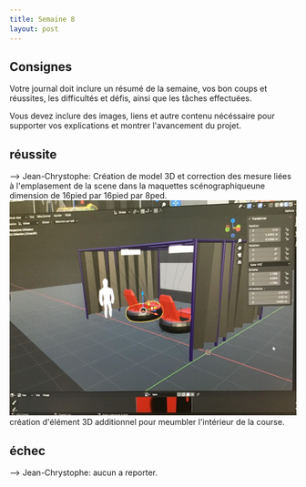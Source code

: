 ```yaml
---
title: Semaine 8
layout: post
---
```


## Consignes

Votre journal doit inclure un résumé de la semaine, vos bon coups et réussites, les difficultés et défis, ainsi que les tâches effectuées.

Vous devez inclure des images, liens et autre contenu nécéssaire pour supporter vos explications et montrer l'avancement du projet.

## réussite


--> Jean-Chrystophe: Création de model 3D et correction des mesure liées à l'emplasement de la scene dans la maquettes scénographiqueune dimension de 16pied par 16pied par 8ped. 
![maquettes scénographiques](../medias/scene3D.jpg)
création d'élément 3D additionnel pour meumbler l'intérieur de la course. 


## échec

--> Jean-Chrystophe: aucun a reporter. 